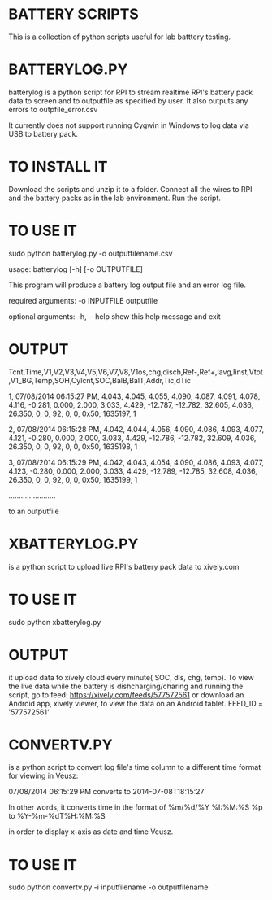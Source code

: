 BATTERY SCRIPTS
==============
This is a collection of python scripts useful for lab batttery testing. 

BATTERYLOG.PY
==============
batterylog is a python script for RPI  to stream realtime RPI's battery pack data to screen and to outputfile as specified by user.
It also outputs any errors to outpfile_error.csv

It currently does not support running Cygwin in Windows to log data via USB to battery pack.

TO INSTALL IT
==============
 Download the scripts and unzip it to a folder. 
 Connect all the wires to RPI and the battery packs as in the lab environment. 
 Run the script.

TO USE IT
==============

sudo python batterylog.py -o outputfilename.csv

usage: batterylog [-h] [-o OUTPUTFILE]

This program will produce a battery log output file and an error log file.

required arguments:
  -o INPUTFILE   outputfile

optional arguments:
  -h, --help     show this help message and exit


OUTPUT
==============
Tcnt,Time,V1,V2,V3,V4,V5,V6,V7,V8,V1os,chg,disch,Ref-,Ref+,Iavg,Iinst,Vtot,V1_BG,Temp,SOH,Cylcnt,SOC,BalB,BalT,Addr,Tic,dTic 

1, 07/08/2014 06:15:27 PM, 4.043, 4.045, 4.055, 4.090, 4.087, 4.091, 4.078, 4.116, -0.281, 0.000, 2.000, 3.033, 4.429, -12.787, -12.782, 32.605, 4.036, 26.350, 0, 0, 92, 0, 0, 0x50, 1635197, 1

2, 07/08/2014 06:15:28 PM, 4.042, 4.044, 4.056, 4.090, 4.086, 4.093, 4.077, 4.121, -0.280, 0.000, 2.000, 3.033, 4.429, -12.786, -12.782, 32.609, 4.036, 26.350, 0, 0, 92, 0, 0, 0x50, 1635198, 1

3, 07/08/2014 06:15:29 PM, 4.042, 4.043, 4.054, 4.090, 4.086, 4.093, 4.077, 4.123, -0.280, 0.000, 2.000, 3.033, 4.429, -12.789, -12.785, 32.608, 4.036, 26.350, 0, 0, 92, 0, 0, 0x50, 1635199, 1

...........
...........

to an outputfile

XBATTERYLOG.PY
==============
is a python script to upload live RPI's battery pack data to xively.com


TO USE IT
==============
sudo python xbatterylog.py 


OUTPUT
==============
it upload data to xively cloud every minute( SOC, dis, chg, temp). To view the live data while the battery is dishcharging/charing and running the script, go to feed: https://xively.com/feeds/577572561
or download an Android app, xively viewer, to view the data on an Android tablet.
FEED_ID = '577572561'

CONVERTV.PY
==============
is a python script to convert log file's time column  to a different time format for viewing in Veusz:

07/08/2014 06:15:29 PM converts to 2014-07-08T18:15:27


In other words, it converts time in the format of %m/%d/%Y %I:%M:%S %p  to %Y-%m-%dT%H:%M:%S

in order to display x-axis as date and time Veusz.


TO USE IT
==============
sudo python convertv.py -i inputfilename -o outputfilename

